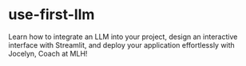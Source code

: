 # use-first-llm
Learn how to integrate an LLM into your project, design an interactive interface with Streamlit, and deploy your application effortlessly with Jocelyn, Coach at MLH!
